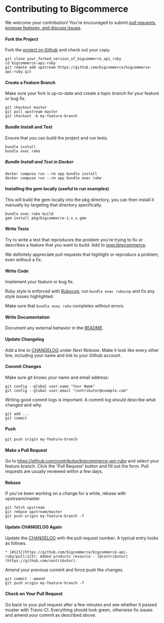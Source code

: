 # Contributing to Bigcommerce

We welcome your contribution! You're encouraged to submit [pull requests](https://github.com/bigcommerce/bigcommerce-api-ruby/pulls), [propose features, and discuss issues](https://github.com/bigcommerce/bigcommerce-api-ruby/issues).

#### Fork the Project

Fork the [project on Github](https://github.com/bigcommerce/bigcommerce-api-ruby) and check out your copy.

```
git clone your_forked_version_of_bigcommerce_api_ruby
cd bigcommerce-api-ruby
git remote add upstream https://github.com/bigcommerce/bigcommerce-api-ruby.git
```

#### Create a Feature Branch

Make sure your fork is up-to-date and create a topic branch for your feature or bug fix.

```
git checkout master
git pull upstream master
git checkout -b my-feature-branch
```

#### Bundle Install and Test

Ensure that you can build the project and run tests.

```
bundle install
bundle exec rake
```

##### Bundle Install and Test in Docker

```
docker compose run --rm app bundle install
docker compose run --rm app bundle exec rake
```

#### Installing the gem locally (useful to run examples)

This will build the gem locally into the pkg directory, you can then install it manually by targeting that directory specifically.

```
bundle exec rake build
gem install pkg/bigcommerce-1.x.x.gem
```

#### Write Tests

Try to write a test that reproduces the problem you're trying to fix or describes a feature that you want to build. Add to [spec/bigcommerce](spec/bigcommerce).

We definitely appreciate pull requests that highlight or reproduce a problem, even without a fix.

#### Write Code

Implement your feature or bug fix.

Ruby style is enforced with [Rubocop](https://github.com/bbatsov/rubocop), run `bundle exec rubocop` and fix any style issues highlighted.

Make sure that `bundle exec rake` completes without errors.

#### Write Documentation

Document any external behavior in the [README](README.md).

#### Update Changelog

Add a line to [CHANGELOG](CHANGELOG.md) under *Next Release*. Make it look like every other line, including your name and link to your Github account.

#### Commit Changes

Make sure git knows your name and email address:

```
git config --global user.name "Your Name"
git config --global user.email "contributor@example.com"
```

Writing good commit logs is important. A commit log should describe what changed and why.

```
git add ...
git commit
```

#### Push

```
git push origin my-feature-branch
```

#### Make a Pull Request

Go to https://github.com/contributor/bigcommerce-api-ruby and select your feature branch. Click the 'Pull Request' button and fill out the form. Pull requests are usually reviewed within a few days.

#### Rebase

If you've been working on a change for a while, rebase with upstream/master.

```
git fetch upstream
git rebase upstream/master
git push origin my-feature-branch -f
```

#### Update CHANGELOG Again

Update the [CHANGELOG](CHANGELOG.md) with the pull request number. A typical entry looks as follows.

```
* [#123](https://github.com/bigcommerce/bigcommerce-api-ruby/pull/123): Added products resource - [@contributor](https://github.com/contributor).
```

Amend your previous commit and force push the changes.

```
git commit --amend
git push origin my-feature-branch -f
```

#### Check on Your Pull Request

Go back to your pull request after a few minutes and see whether it passed muster with Travis-CI. Everything should look green, otherwise fix issues and amend your commit as described above.
